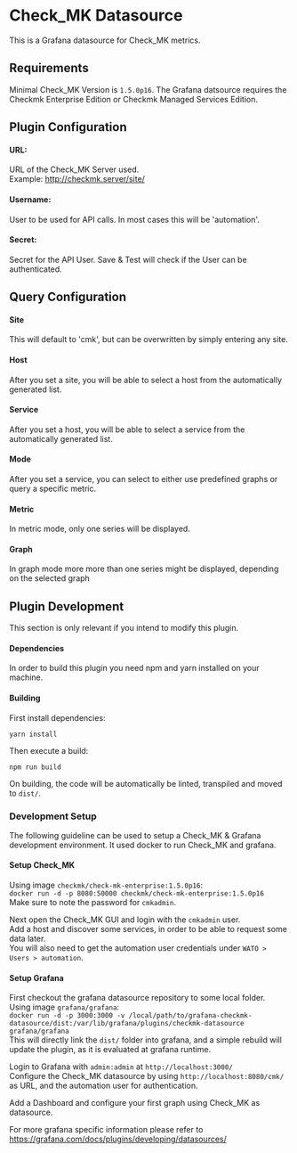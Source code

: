 # Check_MK Datasource
This is a Grafana datasource for Check_MK metrics.

## Requirements
Minimal Check_MK Version is `1.5.0p16`. The Grafana datsource requires the Checkmk Enterprise Edition or Checkmk Managed Services Edition.

## Plugin Configuration
#### URL:
URL of the Check_MK Server used.\
Example: http://checkmk.server/site/

#### Username:
User to be used for API calls. In most cases this will be 'automation'.

#### Secret:
Secret for the API User. Save & Test will check if the User can be authenticated.

## Query Configuration

#### Site
This will default to 'cmk', but can be overwritten by simply entering any site.

#### Host
After you set a site, you will be able to select a host from the automatically generated list.

#### Service
After you set a host, you will be able to select a service from the automatically generated list.

#### Mode
After you set a service, you can select to either use predefined graphs or query a specific metric.

#### Metric
In metric mode, only one series will be displayed.

#### Graph
In graph mode more more than one series might be displayed, depending on the selected graph


## Plugin Development
This section is only relevant if you intend to modify this plugin.

#### Dependencies
In order to build this plugin you need npm and yarn installed on your machine.

#### Building
First install dependencies:
```
yarn install
```
Then execute a build:
```
npm run build
```
On building, the code will be automatically be linted, transpiled and moved to `dist/`.

### Development Setup
The following guideline can be used to setup a Check_MK & Grafana development environment.
It used docker to run Check_MK and grafana.

#### Setup Check_MK
Using image `checkmk/check-mk-enterprise:1.5.0p16`:\
`docker run -d -p 8080:50000 checkmk/check-mk-enterprise:1.5.0p16`\
Make sure to note the password for `cmkadmin`.

Next open the Check_MK GUI and login with the `cmkadmin` user.\
Add a host and discover some services, in order to be able to request some data later.\
You will also need to get the automation user credentials under `WATO > Users > automation`.

#### Setup Grafana
First checkout the grafana datasource repository to some local folder.\
Using image `grafana/grafana`:\
`docker run -d -p 3000:3000 -v /local/path/to/grafana-checkmk-datasource/dist:/var/lib/grafana/plugins/checkmk-datasource grafana/grafana`\
This will directly link the `dist/` folder into grafana, and a simple rebuild will update the plugin, as it is evaluated at grafana runtime.

Login to Grafana with `admin:admin` at `http://localhost:3000/`\
Configure the Check_MK datasource by using `http://localhost:8080/cmk/` as URL, and the automation user for authentication.

Add a Dashboard and configure your first graph using Check_MK as datasource.



For more grafana specific information please refer to https://grafana.com/docs/plugins/developing/datasources/
